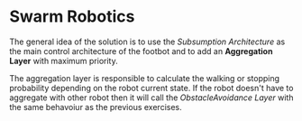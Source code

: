 # Swarm Robotics

The general idea of the solution is to use the *Subsumption Architecture* as the main control architecture of the footbot and to add an **Aggregation Layer** with maximum priority.

The aggregation layer is responsible to calculate the walking or stopping probability depending on the robot current state.
If the robot doesn't have to aggregate with other robot then it will call the *ObstacleAvoidance Layer* with the same behavoiur as the previous exercises.


